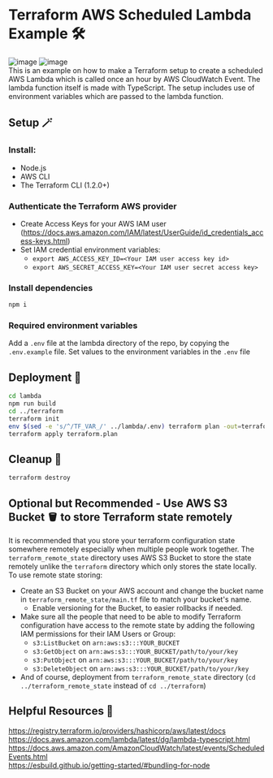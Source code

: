 # Terraform AWS Scheduled Lambda Example 🛠
![image](https://img.shields.io/badge/Terraform-7B42BC?style=for-the-badge&logo=terraform&logoColor=white) 
![image](https://img.shields.io/badge/Amazon_AWS-FF9900?style=for-the-badge&logo=amazonaws&logoColor=white) \
This is an example on how to make a Terraform setup to create a scheduled AWS Lambda which is called once an hour by AWS CloudWatch Event.
The lambda function itself is made with TypeScript.
The setup includes use of environment variables which are passed to the lambda function.

## Setup 🪄

### Install:
- Node.js
- AWS CLI
- The Terraform CLI (1.2.0+)

### Authenticate the Terraform AWS provider
- Create Access Keys for your AWS IAM user (https://docs.aws.amazon.com/IAM/latest/UserGuide/id_credentials_access-keys.html)
- Set IAM credential environment variables:
  - `export AWS_ACCESS_KEY_ID=<Your IAM user access key id>`
  - `export AWS_SECRET_ACCESS_KEY=<Your IAM user secret access key>`

### Install dependencies
```bash
npm i
```

### Required environment variables
Add a `.env` file at the lambda directory of the repo, by copying the `.env.example` file.
Set values to the environment variables in the `.env` file

## Deployment 🚚
```bash
cd lambda
npm run build
cd ../terraform
terraform init
env $(sed -e 's/^/TF_VAR_/' ../lambda/.env) terraform plan -out=terraform.plan
terraform apply terraform.plan
```

## Cleanup 🧹
```bash
terraform destroy
```

## Optional but Recommended - Use AWS S3 Bucket 🪣 to store Terraform state remotely
It is recommended that you store your terraform configuration state somewhere remotely especially when multiple people work together.
The `terraform_remote_state` directory uses AWS S3 Bucket to store the state remotely unlike the `terraform` directory which only stores the state locally.
To use remote state storing: 
- Create an S3 Bucket on your AWS account and change the bucket name in `terraform_remote_state/main.tf` file to match your bucket's name.
  - Enable versioning for the Bucket, to easier rollbacks if needed.
- Make sure all the people that need to be able to modify Terraform configuration have access to the remote state by adding the following IAM permissions for their IAM Users or Group:
  - `s3:ListBucket` on `arn:aws:s3:::YOUR_BUCKET`
  - `s3:GetObject` on `arn:aws:s3:::YOUR_BUCKET/path/to/your/key`
  - `s3:PutObject` on `arn:aws:s3:::YOUR_BUCKET/path/to/your/key`
  - `s3:DeleteObject` on `arn:aws:s3:::YOUR_BUCKET/path/to/your/key`
- And of course, deployment from `terraform_remote_state` directory (`cd ../terraform_remote_state` instead of `cd ../terraform`)

## Helpful Resources 🫡
https://registry.terraform.io/providers/hashicorp/aws/latest/docs \
https://docs.aws.amazon.com/lambda/latest/dg/lambda-typescript.html \
https://docs.aws.amazon.com/AmazonCloudWatch/latest/events/ScheduledEvents.html \
https://esbuild.github.io/getting-started/#bundling-for-node
